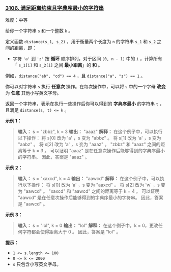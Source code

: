 ### [3106\. 满足距离约束且字典序最小的字符串](https://leetcode.cn/problems/lexicographically-smallest-string-after-operations-with-constraint/)

难度：中等

给你一个字符串 `s` 和一个整数 `k` 。

定义函数 `distance(s_1, s_2)` ，用于衡量两个长度为 `n` 的字符串 `s_1` 和 `s_2` 之间的距离，即：

- 字符 `'a'` 到 `'z'` 按 **循环** 顺序排列，对于区间 `[0, n - 1]` 中的 `i` ，计算所有「 `s_1[i]` 和 `s_2[i]` 之间 **最小距离**」的 **和** 。

例如，`distance("ab", "cd") == 4` ，且 `distance("a", "z") == 1` 。

你可以对字符串 `s` 执行 **任意次** 操作。在每次操作中，可以将 `s` 中的一个字母 **改变** 为 **任意** 其他小写英文字母。

返回一个字符串，表示在执行一些操作后你可以得到的 **字典序最小** 的字符串 `t` ，且满足 `distance(s, t) <= k` 。

**示例 1：**

> **输入：** s = "zbbz", k = 3
> **输出：** "aaaz"
> **解释：** 在这个例子中，可以执行以下操作：
> 将 s[0] 改为 'a' ，s 变为 "abbz" 。
> 将 s[1] 改为 'a' ，s 变为 "aabz" 。
> 将 s[2] 改为 'a' ，s 变为 "aaaz" 。
> "zbbz" 和 "aaaz" 之间的距离等于 k = 3 。
> 可以证明 "aaaz" 是在任意次操作后能够得到的字典序最小的字符串。
> 因此，答案是 "aaaz" 。

**示例 2：**

> **输入：** s = "xaxcd", k = 4
> **输出：** "aawcd"
> **解释：** 在这个例子中，可以执行以下操作：
> 将 s[0] 改为 'a' ，s 变为 "aaxcd" 。
> 将 s[2] 改为 'w' ，s 变为 "aawcd" 。
> "xaxcd" 和 "aawcd" 之间的距离等于 k = 4 。
> 可以证明 "aawcd" 是在任意次操作后能够得到的字典序最小的字符串。
> 因此，答案是 "aawcd" 。

**示例 3：**

> **输入：** s = "lol", k = 0
> **输出：** "lol"
> **解释：** 在这个例子中，k = 0，更改任何字符都会使得距离大于 0 。
> 因此，答案是 "lol" 。

**提示：**

- `1 <= s.length <= 100`
- `0 <= k <= 2000`
- `s` 只包含小写英文字母。
